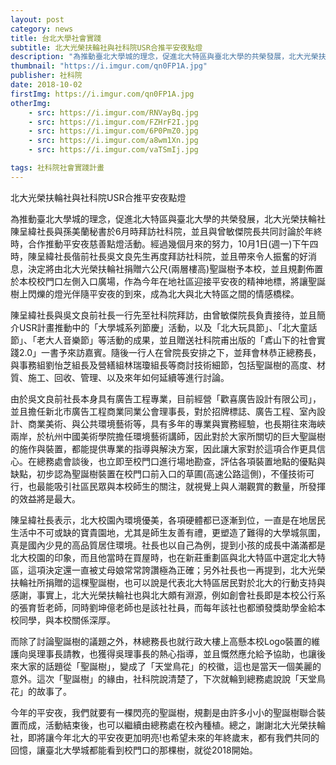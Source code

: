 ```yaml
---
layout: post
category: news
title: 台北大學社會實踐
subtitle: 北大光榮扶輪社與社科院USR合推平安夜點燈
description: "為推動臺北大學城的理念，促進北大特區與臺北大學的共榮發展，北大光榮扶輪社陳呈緯社長與孫美蘭秘書於6月時拜訪社科院..."
thumbnail: "https://i.imgur.com/qn0FP1A.jpg"
publisher: 社科院
date: 2018-10-02
firstImg: https://i.imgur.com/qn0FP1A.jpg
otherImg:
    - src: https://i.imgur.com/RNVayBq.jpg
    - src: https://i.imgur.com/FZHrF2I.jpg
    - src: https://i.imgur.com/6P0PmZ0.jpg
    - src: https://i.imgur.com/a8wm1Xn.jpg
    - src: https://i.imgur.com/vaTSmIj.jpg

tags: 社科院社會實踐計畫
---
```


北大光榮扶輪社與社科院USR合推平安夜點燈

為推動臺北大學城的理念，促進北大特區與臺北大學的共榮發展，北大光榮扶輪社陳呈緯社長與孫美蘭秘書於6月時拜訪社科院，並且與曾敏傑院長共同討論於年終時，合作推動平安夜慈善點燈活動。經過幾個月來的努力，10月1日(週一)下午四時，陳呈緯社長偕前社長吳文良先生再度拜訪社科院，並且帶來令人振奮的好消息，決定將由北大光榮扶輪社捐贈六公尺(兩層樓高)聖誕樹予本校，並且規劃佈置於本校校門口左側入口廣場，作為今年在地社區迎接平安夜的精神地標，將讓聖誕樹上閃爍的燈光伴隨平安夜的到來，成為北大與北大特區之間的情感橋樑。

陳呈緯社長與吳文良前社長一行先至社科院拜訪，由曾敏傑院長負責接待，並且簡介USR計畫推動中的「大學城系列節慶」活動，以及「北大玩具節」、「北大童話節」、「老大人音樂節」等活動的成果，並且贈送社科院甫出版的「鳶山下的社會實踐2.0」一書予來訪嘉賓。隨後一行人在曾院長安排之下，並拜會林恭正總務長，與事務組劉怡芝組長及營繕組林瑞瓊組長等商討技術細節，包括聖誕樹的高度、材質、施工、回收、管理、以及來年如何延續等進行討論。

由於吳文良前社長本身具有廣告工程專業，目前經營「歡喜廣告設計有限公司」，並且擔任新北市廣告工程商業同業公會理事長，對於招牌標誌、廣告工程、室內設計、商業美術、與公共環境藝術等，具有多年的專業與實務經驗，也長期往來海峽兩岸，於杭州中國美術學院擔任環境藝術講師，因此對於大家所關切的巨大聖誕樹的施作與裝置，都能提供專業的指導與解決方案，因此讓大家對於這項合作更具信心。在總務處會談後，也立即至校門口進行場地勘查，評估各項裝置地點的優點與缺點，初步認為聖誕樹裝置在校門口前入口的草圃(高速公路這側)，不僅技術可行，也最能吸引社區民眾與本校師生的關注，就視覺上與人潮觀賞的數量，所發揮的效益將是最大。

陳呈緯社長表示，北大校園內環境優美，各項硬體都已逐漸到位，一直是在地居民生活中不可或缺的寶貴園地，尤其是師生友善有禮，更塑造了難得的大學城氛圍，真是國內少見的高品質居住環境。社長也以自己為例，提到小孩的成長中滿滿都是北大校園的印象，而且他當時在買屋時，也在新莊重劃區與北大特區中選定北大特區，這項決定還一直被丈母娘常常誇讚極為正確；另外社長也一再提到，北大光榮扶輪社所捐贈的這棵聖誕樹，也可以說是代表北大特區居民對於北大的行動支持與感謝，事實上，北大光榮扶輪社也與北大頗有淵源，例如創會社長即是本校公行系的張育哲老師，同時劉坤億老師也是該社社員，而每年該社也都頒發獎助學金給本校同學，與本校關係深厚。

而除了討論聖誕樹的議題之外，林總務長也就行政大樓上高懸本校Logo裝置的維護向吳理事長請教，也獲得吳理事長的熱心指導，並且慨然應允給予協助，也讓後來大家的話題從「聖誕樹」，變成了「天堂鳥花」的校徽，這也是當天一個美麗的意外。這次「聖誕樹」的緣由，社科院說清楚了，下次就輪到總務處說說「天堂鳥花」的故事了。

今年的平安夜，我們就要有一棵閃亮的聖誕樹，規劃是由許多小小的聖誕樹聯合裝置而成，活動結束後，也可以繼續由總務處在校內種植。總之，謝謝北大光榮扶輪社，即將讓今年北大的平安夜更加明亮!也希望未來的年終歲末，都有我們共同的回憶，讓臺北大學城都能看到校門口的那棵樹，就從2018開始。